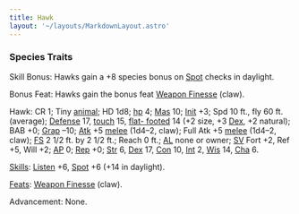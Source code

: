 ```yaml
---
title: Hawk
layout: '~/layouts/MarkdownLayout.astro'
---
```

### Species Traits

Skill Bonus: Hawks gain a +8 species bonus on
[Spot](/modern.d20.srd/skills/spot) checks in daylight.

Bonus Feat: Hawks gain the bonus feat [Weapon Finesse](/modern.d20.srd/feats/weapon.finesse) (claw).

Hawk: CR 1; Tiny [animal](/modern.d20.srd/creature.types/animal); HD 1d8;
[hp](/modern.d20.srd/combat/hit.points) 4;
[Mas](/modern.d20.srd/creatures/creature.overview) 10;
[Init](/modern.d20.srd/combat/initiative) +3; Spd 10 ft., fly 60 ft.
(average); [Defense](/modern.d20.srd/combat/defense) 17,
[touch](/modern.d20.srd/combat/attack.actions) 15, [flat- footed](/modern.d20.srd/combat/surprise) 14 (+2 size, +3
[Dex](/modern.d20.srd/basics/ability.scores), +2 natural); BAB +0;
[Grap](/modern.d20.srd/combat/grapple) –10;
[Atk](/modern.d20.srd/combat/attack.roll) +5
[melee](/modern.d20.srd/combat/attack.roll) (1d4–2, claw); Full Atk +5
[melee](/modern.d20.srd/combat/attack.roll) (1d4–2, claw);
[FS](/modern.d20.srd/creatures/creature.overview) 2 1/2 ft. by 2 1/2 ft.;
Reach 0 ft.; [AL](/modern.d20.srd/basics/allegiances) none or owner;
[SV](/modern.d20.srd/basics/saving.throws) Fort +2, Ref +5, Will +2;
[AP](/modern.d20.srd/creatures/creature.overview) 0;
[Rep](/modern.d20.srd/creatures/creature.overview) +0;
[Str](/modern.d20.srd/basics/ability.scores) 6,
[Dex](/modern.d20.srd/basics/ability.scores) 17,
[Con](/modern.d20.srd/basics/ability.scores) 10,
[Int](/modern.d20.srd/basics/ability.scores) 2,
[Wis](/modern.d20.srd/basics/ability.scores) 14,
[Cha](/modern.d20.srd/basics/ability.scores) 6.

[Skills](/modern.d20.srd/skills): [Listen](/modern.d20.srd/skills/listen) +6,
[Spot](/modern.d20.srd/skills/spot) +6 (+14 in daylight).

[Feats](/modern.d20.srd/feats): [Weapon Finesse](/modern.d20.srd/feats/weapon.finesse) (claw).

Advancement: None.

